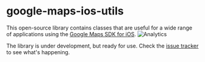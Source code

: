 google-maps-ios-utils
=====================

This open-source library contains classes that are useful for a wide
range of applications using the [Google Maps SDK for iOS][sdk]. ![Analytics](https://maps-ga-beacon.appspot.com/UA-12846745-20/google-maps-ios-utils/readme?pixel)


The library is under development, but ready for use. Check the
[issue tracker][issues] to see what's happening.


[sdk]: https://developers.google.com/maps/documentation/ios/
[issues]: https://github.com/googlemaps/google-maps-ios-utils/issues

